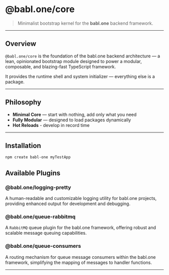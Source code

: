# @babl.one/core

> Minimalist bootstrap kernel for the **babl.one** backend framework.

---

## Overview

`@babl.one/core` is the foundation of the babl.one backend architecture — a lean, opinionated bootstrap module designed to power a modular, composable, and blazing-fast TypeScript framework.

It provides the runtime shell and system initializer — everything else is a package.

---

## Philosophy

- **Minimal Core** — start with nothing, add only what you need
- **Fully Modular** — designed to load packages dynamically
- **Hot Reloads** - develop in record time

---

## Installation

```bash
npm create babl-one myTestApp
```

## Available Plugins 


### @babl.one/logging-pretty
A human-readable and customizable logging utility for babl.one projects, providing enhanced output for development and debugging.

### @babl.one/queue-rabbitmq
A `RabbitMQ` queue plugin for the babl.one framework, offering robust and scalable message queuing capabilities.

### @babl.one/queue-consumers 
A routing mechanism for queue message consumers within the babl.one framework, simplifying the mapping of messages to handler functions.


---

